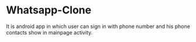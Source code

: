 # Whatsapp-Clone
It is android app in which user can sign in with phone number and his phone contacts show in mainpage activity.
